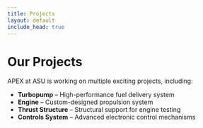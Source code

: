 ```yaml
---
title: Projects
layout: default
include_head: true
---
```


# Our Projects
<model-viewer src="https://apexatasu.github.io/ImageToStl.com_expCase+REV+3B+v10.glb" alt="3D Model" camera-controls></model-viewer>

APEX at ASU is working on multiple exciting projects, including:
- **Turbopump** – High-performance fuel delivery system
- **Engine** – Custom-designed propulsion system
- **Thrust Structure** – Structural support for engine testing
- **Controls System** – Advanced electronic control mechanisms

<model-viewer 
  src="https://apexatasu.github.io/ImageToStl.com_expCase+REV+3B+v10.glb"
  alt="3D Model"
  ar 
  environment-image="neutral" 
  poster="poster.jpg"
  shadow-intensity="1"
  camera-controls 
  touch-action="pan-y">
</model-viewer>
